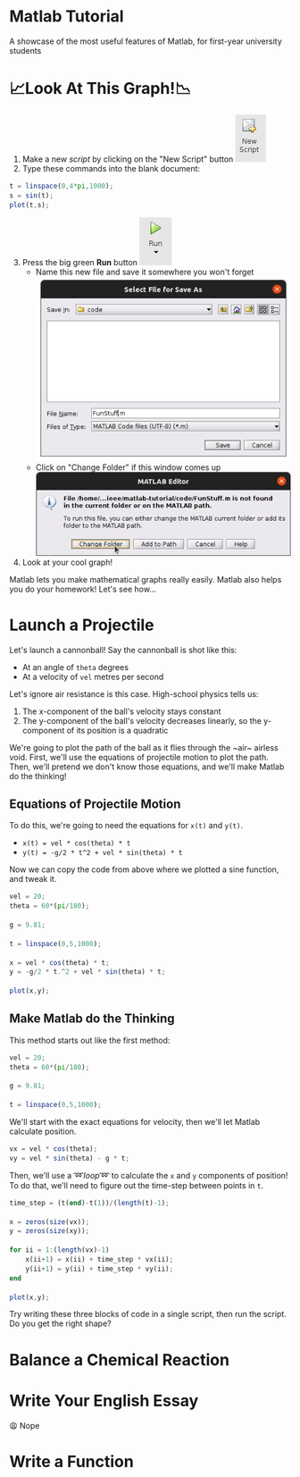 # Matlab Tutorial
A showcase of the most useful features of Matlab, for first-year university students

# 📈Look At This Graph!📉

1. Make a new *script* by clicking on the "New Script" button
![Script Button](./images/new_script_button.png)
2. Type these commands into the blank document:
```octave
t = linspace(0,4*pi,1000);
s = sin(t);
plot(t,s);
```
3. Press the big green **Run** button ![Run Button](./images/run_button.png)
    * Name this new file and save it somewhere you won't forget ![Save](./images/save_as.png)
    * Click on "Change Folder" if this window comes up ![Change Folder](./images/change_folder.png)
4. Look at your cool graph!

Matlab lets you make mathematical graphs really easily.
Matlab also helps you do your homework! Let's see how...

# Launch a Projectile

Let's launch a cannonball!
Say the cannonball is shot like this:

* At an angle of `theta` degrees
* At a velocity of `vel` metres per second

Let's ignore air resistance is this case.
High-school physics tells us:

1. The x-component of the ball's velocity stays constant
2. The y-component of the ball's velocity decreases linearly, so the y-component of its position is a quadratic

We're going to plot the path of the ball as it flies through the ~air~ airless void.
First, we'll use the equations of projectile motion to plot the path.
Then, we'll pretend we don't know those equations, and we'll make Matlab do the thinking!

## Equations of Projectile Motion

To do this, we're going to need the equations for `x(t)` and `y(t)`.

* `x(t) = vel * cos(theta) * t`
* `y(t) = -g/2 * t^2 + vel * sin(theta) * t`

Now we can copy the code from above where we plotted a sine function, and tweak it.

```octave
vel = 20;
theta = 60*(pi/180);

g = 9.81;

t = linspace(0,5,1000);

x = vel * cos(theta) * t;
y = -g/2 * t.^2 + vel * sin(theta) * t;

plot(x,y);
```

## Make Matlab do the Thinking

This method starts out like the first method:
```octave
vel = 20;
theta = 60*(pi/180);

g = 9.81;

t = linspace(0,5,1000);
```

We'll start with the exact equations for velocity, then we'll let Matlab calculate position.

```octave
vx = vel * cos(theta);
vy = vel * sin(theta) - g * t;
```

Then, we'll use a ➿*loop*➿ to calculate the `x` and `y` components of position!
To do that, we'll need to figure out the time-step between points in `t`.

```octave
time_step = (t(end)-t(1))/(length(t)-1);

x = zeros(size(vx));
y = zeros(size(xy));

for ii = 1:(length(vx)-1)
    x(ii+1) = x(ii) + time_step * vx(ii);
    y(ii+1) = y(ii) + time_step * vy(ii);
end

plot(x,y);
```

Try writing these three blocks of code in a single script, then run the script. Do you get the right shape?

# Balance a Chemical Reaction


# Write Your English Essay

😩 Nope

# Write a Function
